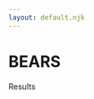 ```yaml
---
layout: default.njk
---
```


# BEARS

<script src="assets/main.bundle.js"></script>

<dl>
    <dt>Results</dt>
    <dd id="results"></dd>
</dl>

<div class="iframe-container" aria-hidden="true"></div>
